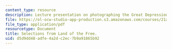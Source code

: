```yaml
---
content_type: resource
description: Lecture presentation on photographing the Great Depression.
file: https://ol-ocw-studio-app-production.s3.amazonaws.com/courses/21a-348-photography-and-truth-spring-2008/d5d9dd48adfe4a2dc2ec7b9a91865b92_MIT21A_348S08_landfree.pdf
file_type: application/pdf
resourcetype: Document
title: Selections from Land of the Free.
uid: d5d9dd48-adfe-4a2d-c2ec-7b9a91865b92
---
```

